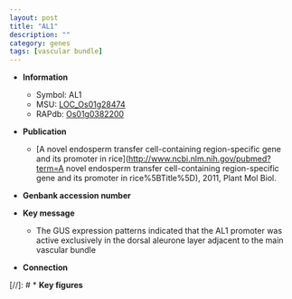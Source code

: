 ```yaml
---
layout: post
title: "AL1"
description: ""
category: genes
tags: [vascular bundle]
---
```


* **Information**  
    + Symbol: AL1  
    + MSU: [LOC_Os01g28474](http://rice.uga.edu/cgi-bin/ORF_infopage.cgi?orf=LOC_Os01g28474)  
    + RAPdb: [Os01g0382200](https://rapdb.dna.affrc.go.jp/locus/?name=Os01g0382200)  

* **Publication**  
    + [A novel endosperm transfer cell-containing region-specific gene and its promoter in rice](http://www.ncbi.nlm.nih.gov/pubmed?term=A novel endosperm transfer cell-containing region-specific gene and its promoter in rice%5BTitle%5D), 2011, Plant Mol Biol.

* **Genbank accession number**  

* **Key message**  
    + The GUS expression patterns indicated that the AL1 promoter was active exclusively in the dorsal aleurone layer adjacent to the main vascular bundle

* **Connection**  

[//]: # * **Key figures**  


